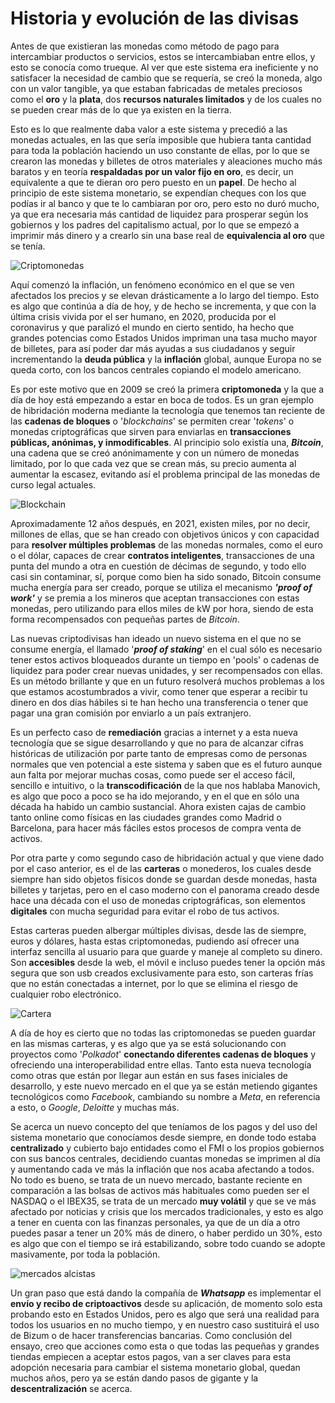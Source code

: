 # Historia y evolución de las divisas

Antes de que existieran las monedas como método de pago para intercambiar productos o servicios, estos se intercambiaban entre ellos, y esto se conocía como trueque. Al ver que este sistema era ineficiente y no satisfacer la necesidad de cambio que se requería, se creó la moneda, algo con un valor tangible, ya que estaban fabricadas de metales preciosos como el **oro** y la **plata**, dos **recursos naturales limitados** y de los cuales no se pueden crear más de lo que ya existen en la tierra. 

Esto es lo que realmente daba valor a este sistema y precedió a las monedas actuales, en las que sería imposible que hubiera tanta cantidad para toda la población haciendo un uso constante de ellas, por lo que se crearon las monedas y billetes de otros materiales y aleaciones mucho más baratos y en teoría **respaldadas por un valor fijo en oro**, es decir, un equivalente a que te dieran oro pero puesto en un **papel**. De hecho al principio de este sistema monetario, se expendían cheques con los que podías ir al banco y que te lo cambiaran por oro, pero esto no duró mucho, ya que era necesaria más cantidad de liquidez para prosperar según los gobiernos y los padres del capitalismo actual, por lo que se empezó a imprimir más dinero y a crearlo sin una base real de **equivalencia al oro** que se tenía. 

![Criptomonedas](https://cdn.pixabay.com/photo/2018/05/17/21/26/cryptocurrency-3409723_960_720.jpg)

Aquí comenzó la inflación, un fenómeno económico en el que se ven afectados los precios y se elevan drásticamente a lo largo del tiempo. Esto es algo que continúa a día de hoy, y de hecho se incrementa, y que con la última crisis vivida por el ser humano, en 2020, producida por el coronavirus y que paralizó el mundo en cierto sentido, ha hecho que grandes potencias como Estados Unidos impriman una tasa mucho mayor de billetes, para así poder dar más ayudas a sus ciudadanos y seguir incrementando la **deuda pública** y la **inflación** global, aunque Europa no se queda corto, con los bancos centrales copiando el modelo americano.

Es por este motivo que en 2009 se creó la primera **criptomoneda** y la que a día de hoy está empezando a estar en boca de todos. Es un gran ejemplo de hibridación moderna mediante la tecnología que tenemos tan reciente de las **cadenas de bloques** o '*blockchains*' se permiten crear '*tokens*' o monedas criptográficas que sirven para enviarlas en **transacciones públicas, anónimas, y inmodificables**. Al principio solo existía una, ***Bitcoin***, una cadena que se creó anónimamente y con un número de monedas limitado, por lo que cada vez que se crean más, su precio aumenta al aumentar la escasez, evitando así el problema principal de las monedas de curso legal actuales. 

![Blockchain](https://cdn.pixabay.com/photo/2018/01/02/08/11/block-chain-3055701_960_720.jpg)

Aproximadamente 12 años después, en 2021, existen miles, por no decir, millones de ellas, que se han creado con objetivos únicos y con capacidad para **resolver múltiples problemas** de las monedas normales, como el euro o el dólar, capaces de crear **contratos inteligentes**, transacciones de una punta del mundo a otra en cuestión de décimas de segundo, y todo ello casi sin contaminar, sí, porque como bien ha sido sonado, Bitcoin consume mucha energía para ser creado, porque se utiliza el mecanismo ***'proof of work'*** y se  premia a los mineros que aceptan transacciones con estas monedas, pero utilizando para ellos miles de kW por hora, siendo de esta forma recompensados con pequeñas partes de *Bitcoin*. 

Las nuevas criptodivisas han ideado un nuevo sistema en el que no se consume energía, el llamado '***proof of staking***' en el cual sólo es necesario tener estos activos bloqueados durante un tiempo en 'pools' o cadenas de liquidez para poder crear nuevas unidades, y ser recompensados con ellas. Es un método brillante y que en un futuro resolverá muchos problemas a los que estamos acostumbrados a vivir, como tener que esperar a recibir tu dinero en dos días hábiles si te han hecho una  transferencia o tener que pagar una gran comisión por enviarlo a un país extranjero. 

Es un perfecto caso de **remediación** gracias a internet y a esta nueva tecnología que se sigue desarrollando y que no para de alcanzar cifras históricas de utilización por parte tanto de empresas como de personas normales que ven potencial a este sistema y saben que es el futuro aunque aun falta por mejorar muchas cosas, como puede ser el acceso fácil, sencillo e intuitivo, o la **transcodificación** de la que nos hablaba Manovich, es algo que poco a poco se ha ido mejorando, y en el que en sólo una década ha habido un cambio sustancial. Ahora existen cajas de cambio tanto online como físicas en las ciudades grandes como Madrid o Barcelona, para hacer más fáciles estos procesos de compra venta de activos.

Por otra parte y como segundo caso de hibridación actual y que viene dado por el caso anterior, es el de las **carteras** o monederos, los cuales desde siempre han sido objetos físicos donde se guardan desde monedas, hasta billetes y tarjetas, pero en el caso moderno con el panorama creado desde hace una década con el uso de monedas criptográficas, son elementos **digitales** con mucha seguridad para evitar el robo de tus activos. 

Estas carteras pueden albergar múltiples divisas, desde las de siempre, euros y dólares, hasta estas criptomonedas, pudiendo así ofrecer una interfaz sencilla al usuario para que guarde y maneje al completo su dinero. Son **accesibles** desde la web, el móvil e incluso puedes tener la opción más segura que son usb creados exclusivamente para esto, son carteras frías que no están conectadas a internet, por lo que se elimina el riesgo de cualquier robo electrónico.

![Cartera](https://cdn.pixabay.com/photo/2016/05/16/18/09/banknote-1396351_960_720.jpg)

A día de hoy es cierto que no todas las criptomonedas se pueden guardar en las mismas carteras, y es algo que ya se está solucionando con proyectos como '*Polkadot*' **conectando diferentes cadenas de bloques** y ofreciendo una interoperabilidad entre ellas. Tanto esta nueva tecnología como otras que están por llegar aun están en sus fases iniciales de desarrollo, y este nuevo mercado en el que ya se están metiendo gigantes tecnológicos como *Facebook*, cambiando su nombre a *Meta*, en referencia a esto, o *Google*, *Deloitte* y muchas más. 

Se acerca un nuevo concepto del que teníamos de los pagos y del uso del sistema monetario que conocíamos desde siempre, en donde todo estaba **centralizado** y cubierto bajo entidades como el FMI o los propios gobiernos con sus bancos centrales, decidiendo cuantas monedas se imprimen al día y aumentando cada ve más la inflación que nos acaba afectando a todos. No todo es bueno, se trata de un nuevo mercado, bastante reciente en comparación a las bolsas de activos más habituales como pueden ser el NASDAQ o el IBEX35, se trata de un mercado **muy volátil** y que se ve más afectado por noticias y crisis que los mercados tradicionales, y esto es algo a tener en cuenta con las finanzas personales, ya que de un día a otro puedes pasar a tener un 20% más de dinero, o haber perdido un 30%, esto es algo que con el tiempo se irá estabilizando, sobre todo cuando se adopte masivamente, por toda la población.

![mercados alcistas](https://cdn.pixabay.com/photo/2013/01/26/04/42/statistics-76197_960_720.jpg)

Un gran paso que está dando la compañía de ***Whatsapp*** es implementar el **envío y recibo de criptoactivos** desde su aplicación, de momento solo esta probando esto en Estados Unidos, pero es algo que será una realidad para todos los usuarios en no mucho tiempo, y en nuestro caso sustituirá el uso de Bizum o de hacer transferencias bancarias. Como conclusión del ensayo, creo que acciones como esta o que todas las pequeñas y grandes tiendas empiecen a aceptar estos pagos, van a ser claves para esta adopción necesaria para cambiar el sistema monetario global, quedan muchos años, pero ya se están dando pasos de gigante y la **descentralización** se acerca.
